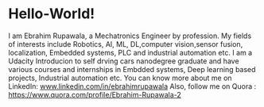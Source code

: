 # Hello-World!

I am Ebrahim Rupawala, a Mechatronics Engineer by profession. My fields of interests include Robotics, AI, ML, DL,computer vision,sensor fusion, localization, Embedded systems, PLC and industrial automation etc.
I am a Udacity Introducion to self drving cars nanodegree graduate and have various courses and internships in Embdded systems, Deep learning based projects, Industrial automation etc.
You can know more about me on LinkedIn: www.linkedin.com/in/ebrahimrupawala
Also, follow me on Quora : https://www.quora.com/profile/Ebrahim-Rupawala-2
